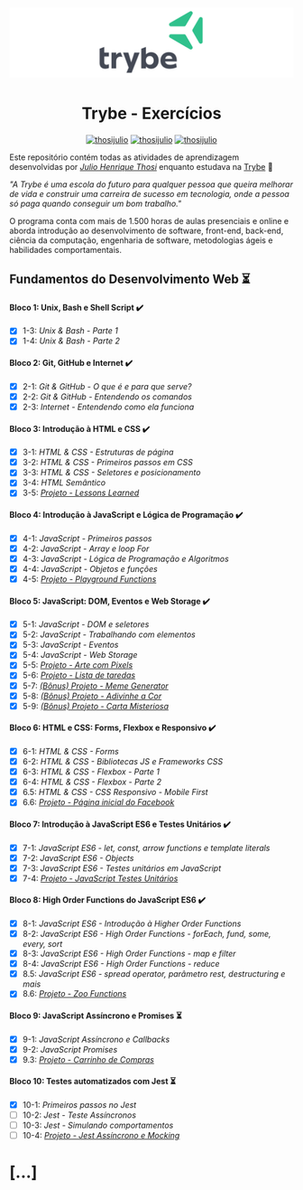 <h1 align="center">
    <img alt="Trybe" src="https://github.com/thosijulio/trybe-exercises/blob/main/trybe-logo.png" />
</h1>

<h1 align="center">Trybe - Exercícios</h1> 

<p align=center>
<a href="https://www.linkedin.com/in/thosijulio/" target="blank"><img align="center" src="https://cdn.jsdelivr.net/npm/simple-icons@3.0.1/icons/linkedin.svg" alt="thosijulio" height="20" width="20" /></a>
<a href="https://www.github.com/thosijulio/" target="blank"><img align="center" src="https://cdn.jsdelivr.net/npm/simple-icons@3.0.1/icons/github.svg" alt="thosijulio" height="20" width="20" /></a>
<a href="https://www.instagram.com/thosijulio" target="blank"><img align="center" src="https://cdn.jsdelivr.net/npm/simple-icons@3.0.1/icons/instagram.svg" alt="thosijulio" height="20" width="20" /></a>
 </p>

Este repositório contém todas as atividades de aprendizagem desenvolvidas por _[Julio Henrique Thosi](https://www.linkedin.com/in/thosijulio/)_ enquanto estudava na [Trybe](https://www.betrybe.com/) :rocket:

_"A Trybe é uma escola do futuro para qualquer pessoa que queira melhorar de vida e construir uma carreira de sucesso em tecnologia, onde a pessoa só paga quando conseguir um bom trabalho."_

O programa conta com mais de 1.500 horas de aulas presenciais e online e aborda introdução ao desenvolvimento de software, front-end, back-end, ciência da computação, engenharia de software, metodologias ágeis e habilidades comportamentais.

## Fundamentos do Desenvolvimento Web :hourglass_flowing_sand:

#### Bloco 1: Unix, Bash e Shell Script ✔️

- [x] 1-3: _Unix & Bash - Parte 1_
- [x] 1-4: _Unix & Bash - Parte 2_

#### Bloco 2: Git, GitHub e Internet ✔️

- [x] 2-1: _Git & GitHub - O que é e para que serve?_
- [x] 2-2: _Git & GitHub - Entendendo os comandos_
- [x] 2-3: _Internet - Entendendo como ela funciona_

#### Bloco 3: Introdução à HTML e CSS ✔️

- [x] 3-1: _HTML & CSS - Estruturas de página_
- [x] 3-2: _HTML & CSS - Primeiros passos em CSS_
- [x] 3-3: _HTML & CSS - Seletores e posicionamento_
- [x] 3-4: _HTML Semântico_
- [x] 3-5: _[Projeto - Lessons Learned](https://github.com/thosijulio/trybe-projects/blob/main/1.INTRODUCAO/3.5-LESSONS-LEARNED)_

#### Bloco 4: Introdução à JavaScript e Lógica de Programação ✔️

- [x] 4-1: _JavaScript - Primeiros passos_
- [x] 4-2: _JavaScript - Array e loop For_
- [x] 4-3: _JavaScript - Lógica de Programação e Algoritmos_
- [x] 4-4: _JavaScript - Objetos e funções_
- [x] 4-5: _[Projeto - Playground Functions](https://github.com/thosijulio/trybe-projects/blob/main/1.INTRODUCAO/4.5-PLAYGROUND-FUNCTIONS)_

#### Bloco 5: JavaScript: DOM, Eventos e Web Storage ✔️

- [x] 5-1: _JavaScript - DOM e seletores_
- [x] 5-2: _JavaScript - Trabalhando com elementos_
- [x] 5-3: _JavaScript - Eventos_
- [x] 5-4: _JavaScript - Web Storage_
- [x] 5-5: _[Projeto - Arte com Pixels](https://github.com/thosijulio/trybe-projects/blob/main/1.INTRODUCAO/5.5-PIXELS-ART)_
- [x] 5-6: _[Projeto - Lista de taredas](https://github.com/thosijulio/trybe-projects/blob/main/1.INTRODUCAO/5.6-TODO-LIST)_
- [x] 5-7: _[(Bônus) Projeto - Meme Generator](https://github.com/thosijulio/trybe-projects/blob/main/1.INTRODUCAO/5.7-MEME-GENERATOR)_
- [x] 5-8: _[(Bônus) Projeto - Adivinhe a Cor](https://github.com/thosijulio/trybe-projects/blob/main/1.INTRODUCAO/5.8-COLOR-GUESS)_
- [x] 5-9: _[(Bônus) Projeto - Carta Misteriosa](https://github.com/thosijulio/trybe-projects/blob/main/1.INTRODUCAO/5.9-MISTERY-LETTER)_

#### Bloco 6: HTML e CSS: Forms, Flexbox e Responsivo ✔️

- [x] 6-1: _HTML & CSS - Forms_
- [x] 6-2: _HTML & CSS - Bibliotecas JS e Frameworks CSS_
- [x] 6-3: _HTML & CSS - Flexbox - Parte 1_
- [x] 6-4: _HTML & CSS - Flexbox - Parte 2_
- [x] 6.5: _HTML & CSS - CSS Responsivo - Mobile First_
- [x] 6.6: _[Projeto - Página inicial do Facebook](https://github.com/thosijulio/trybe-projects/blob/main/1.INTRODUCAO/6.6-FACEBOOK-SIGNUP)_

#### Bloco 7: Introdução à JavaScript ES6 e Testes Unitários ✔️

- [x] 7-1: _JavaScript ES6 - let, const, arrow functions e template literals_
- [x] 7-2: _JavaScript ES6 - Objects_
- [x] 7-3: _JavaScript ES6 - Testes unitários em JavaScript_
- [x] 7-4: _[Projeto - JavaScript Testes Unitários](https://github.com/thosijulio/trybe-projects/blob/main/1.INTRODUCAO/7.4-)_

#### Bloco 8: High Order Functions do JavaScript ES6 ✔️

- [x] 8-1: _JavaScript ES6 - Introdução à Higher Order Functions_
- [x] 8-2: _JavaScript ES6 - High Order Functions - forEach, fund, some, every, sort_
- [x] 8-3: _JavaScript ES6 - High Order Functions - map e filter_
- [x] 8-4: _JavaScript ES6 - High Order Functions - reduce_
- [x] 8.5: _JavaScript ES6 - spread operator, parâmetro rest, destructuring e mais_
- [x] 8.6: _[Projeto - Zoo Functions](https://github.com/thosijulio/trybe-projects/blob/main/1.INTRODUCAO/8.6-ZOO-FUNCTIONS)_

#### Bloco 9: JavaScript Assíncrono e Promises :hourglass_flowing_sand:

- [x] 9-1: _JavaScript Assíncrono e Callbacks_
- [x] 9-2: _JavaScript Promises_
- [x] 9.3: _[Projeto - Carrinho de Compras](https://github.com/thosijulio/trybe-projects/blob/main/1.INTRODUCAO/9.3-)_

#### Bloco 10: Testes automatizados com Jest :hourglass_flowing_sand:

- [x] 10-1: _Primeiros passos no Jest_
- [ ] 10-2: _Jest - Teste Assíncronos_
- [ ] 10-3: _Jest - Simulando comportamentos_
- [ ] 10-4: _[Projeto - Jest Assíncrono e Mocking](https://github.com/thosijulio/trybe-projects/blob/main/1.INTRODUCAO/10.4-)_

# [...]
